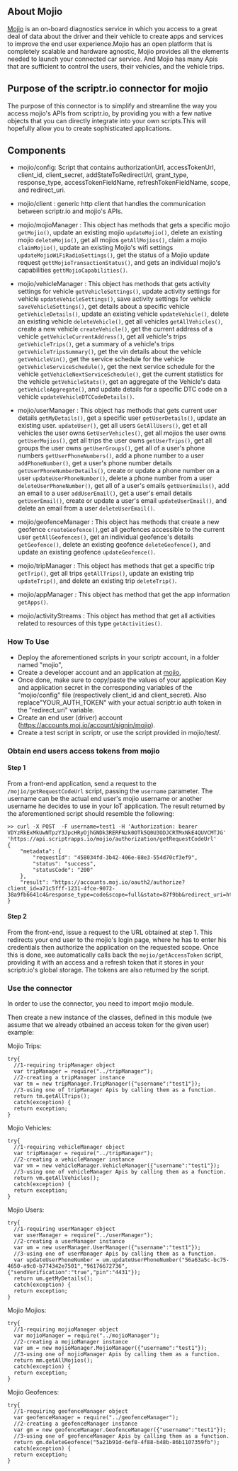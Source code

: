 ## About Mojio

[Mojio](https://www.moj.io/developer/) is an on-board diagnostics service in which you access to a great deal of data about the driver and their vehicle to create apps and services to improve the end user experience.Mojio has an open platform that is completely scalable and hardware agnostic, Mojio provides all the elements needed to launch your connected car service. And Mojio has many Apis that are sufficient to control the users, their vehicles, and the vehicle trips.

## Purpose of the scriptr.io connector for mojio
The purpose of this connector is to simplify and streamline the way you access mojio's APIs from scriptr.io, by providing you with a few native objects that you can directly integrate into your own scripts.This will hopefully allow you to create sophisticated applications.

## Components

- mojio/config: Script that contains authorizationUrl, accessTokenUrl, client_id, client_secret, addStateToRedirectUrl, grant_type, response_type, accessTokenFieldName, refreshTokenFieldName, scope, and redirect_uri.

- mojio/client : generic http client that handles the communication between scriptr.io and mojio's APIs.

- mojio/mojioManager : This object has methods that gets a specific mojio ```getMojio()```, update an existing mojio ```updateMojio()```, delete an existing mojio ```deleteMojio()```, get all mojios ```getAllMojios()```, claim a mojio ```claimMojio()```, update an existing Mojio's wifi settings ```updateMojioWiFiRadioSettings()```, get the status of a Mojio update request ```gettMojioTransactionStatus()```, and gets an individual mojio's capabilities ```gettMojioCapabilities()```.

- mojio/vehicleManager : This object has methods that gets activity settings for vehicle ```getVehicleSettings()```, update activity settings for vehicle ```updateVehicleSettings()```, save activity settings for vehicle ```saveVehicleSettings()```, get details about a specific vehicle ```getVehicleDetails()```, update an existing vehicle ```updateVehicle()```, delete an existing vehicle ```deleteVehicle()```, get all vehicles ```getAllVehicles()```, create a new vehicle ```createVehicle()```, get the current address of a vehicle ```getVehicleCurrentAddress()```, get all vehicle's trips ```getVehicleTrips()```, get a summary of a vehicle's trips ```getVehicleTripsSummary()```, get the vin details about the vehicle ```getVehicleVin()```, get the service schedule for the vehicle ```getVehicleServiceSchedule()```, get the next service schedule for the vehicle ```getVehicleNextServiceSchedule()```, get the current statistics for the vehicle ```getVehicleStats()```, get an aggregate of the Vehicle's data ```getVehicleAggregate()```, and update details for a specific DTC code on a vehicle ```updateVehicleDTCCodeDetails()```.

- mojio/userManager : This object has methods that gets current user details ```getMyDetails()```, get a specific user ```getUserDetails()```, update an existing user. ```updateUser()```, get all users ```GetAllUsers()```, get et all vehicles the user owns ```GetUserVehicles()```, get all mojios the user owns ```getUserMojios()```, get all trips the user owns ```getUserTrips()```, get all groups the user owns ```getUserGroups()```, get all of a user's phone numbers ```getUserPhoneNumbers()```, add a phone number to a user ```addPhoneNumber()```, get a user's phone number details ```getUserPhoneNumberDetails()```, create or update a phone number on a user ```updateUserPhoneNumber()```, delete a phone number from a user ```deleteUserPhoneNumber()```, get all of a user's emails ```getUserEmails()```, add an email to a user ```addUserEmail()```, get a user's email details ```getUserEmail()```, create or update a user's email ```updateUserEmail()```, and delete an email from a user ```deleteUserEmail()```.

- mojio/geofenceManager : This object has methods that create a new geofence ```createGeofence()```,get all geofences accessible to the current user ```getAllGeofences()```, get an individual geofence's details ```getGeofence()```, delete an existing geofence ```deleteGeofence()```, and update an existing geofence ```updateGeofence()```.

- mojio/tripManager : This object has methods that get a specific trip ```getTrip()```, get all trips ```getAllTrips()```, update an existing trip ```updateTrip()```, and delete an existing trip ```deleteTrip()```.

- mojio/appManager : This object has method that get the app information ```getApps()```.

- mojio/activityStreams : This object has method that get all activities related to resources of this type ```getActivities()```.

### How To Use
- Deploy the aforementioned scripts in your scriptr account, in a folder named "mojio",
- Create a developer account and an application at [mojio](https://www.moj.io/developer/),
- Once done, make sure to copy/paste the values of your application Key and application secret in the corresponding variables of the "mojio/config" file (respectively client_id and client_secret). Also replace"YOUR_AUTH_TOKEN" with your actual scriptr.io auth token in the "redirect_uri" variable.
- Create an end user (driver) account (https://accounts.moj.io/account/signin/mojio).
- Create a test script in scriptr, or use the script provided in mojio/test/. 

### Obtain end users access tokens from mojio

#### Step 1
From a front-end application, send a request to the ```/mojio/getRequestCodeUrl``` script, passing the ```username``` parameter. 
The username can be the actual end user's mojio username or another username he decides to use in your IoT application. 
The result returned by the aforementioned script should resemble the following:
```
>> curl -X POST  -F username=test1 -H 'Authorization: bearer VDYzRkExMkUwNTpzY3JpcHRyOjhGNDk3RERFNzk0OTk5Q0U3ODJCRTMxNkE4QUVCMTJG' 'https://api.scriptrapps.io/mojio/authorization/getRequestCodeUrl'
{
	"metadata": {
		"requestId": "458034fd-3b42-406e-88e3-554d70cf3ef9",
		"status": "success",
		"statusCode": "200"
	},
	"result": "https://accounts.moj.io/oauth2/authorize?client_id=a71c5fff-1231-4fce-9072-38a9fb6641c4&response_type=code&scope=full&state=87f9bb&redirect_uri=https%3A%2F%2Fapi.scriptr.io%2Fmojio%2Fauthorization%2FgetAccessToken%3Fauth_token%3DVDYzRkExMkUwNQ%3D%3D"
}
```

#### Step 2

From the front-end, issue a request to the URL obtained at step 1. This redirects your end user to the mojio's login page, 
where he has to enter his credentials then authorize the application on the requested scope. 
Once this is done, xee automatically calls back the ```mojio/getAccessToken``` script, providing it with an access and a refresh token that it stores in your scriptr.io's global storage. The tokens are also returned by the script.

### Use the connector

In order to use the connector, you need to import mojio module.

Then create a new instance of the classes, defined in this module (we assume that we already otbained an access token for the given user) example:

Mojio Trips:
```
try{
  //1-requiring tripManager object
  var tripManager = require("../tripManager");
  //2-creating a tripManager instance
  var tm = new tripManager.TripManager({"username":"test1"});
  //3-using one of tripManager Apis by calling them as a function.
  return tm.getAllTrips();
  catch(exception) {
  return exception;
}
```
Mojio Vehicles:
```
try{
  //1-requiring vehicleManager object
  var tripManager = require("../tripManager");
  //2-creating a vehicleManager instance
  var vm = new vehicleManager.VehicleManager({"username":"test1"});
  //3-using one of vehicleManager Apis by calling them as a function.
  return vm.getAllVehicles();
  catch(exception) {
  return exception;
}
```
Mojio Users:
```
try{
  //1-requiring userManager object
  var userManager = require("../userManager");
  //2-creating a userManager instance
  var um = new userManager.UserManager({"username":"test1"});
  //3-using one of userManager Apis by calling them as a function.
  var updateUserPhoneNumber = um.updateUserPhoneNumber("56a63a5c-bc75-4650-a9c0-b774342e7501","96176672736",{"sendVerification":"true","pin":"4431"});
  return um.getMyDetails();
  catch(exception) {
  return exception;
}
```
Mojio Mojios:
```
try{
  //1-requiring mojioManager object
  var mojioManager = require("../mojioManager");
  //2-creating a mojioManager instance
  var um = new mojioManager.MojioManager({"username":"test1"});
  //3-using one of mojioManager Apis by calling them as a function.
  return mm.getAllMojios();
  catch(exception) {
  return exception;
}
```
Mojio Geofences:
```
try{
  //1-requiring geofenceManager object
  var geofenceManager = require("../geofenceManager");
  //2-creating a geofenceManager instance
  var gm = new geofenceManager.GeofenceManager({"username":"test1"});
  //3-using one of geofenceManager Apis by calling them as a function.
  return gm.deleteGeofence("5a21b91d-6ef8-4f88-b48b-86b1107359fb");
  catch(exception) {
  return exception;
}
```
